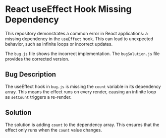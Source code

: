 # React useEffect Hook Missing Dependency

This repository demonstrates a common error in React applications: a missing dependency in the `useEffect` hook.  This can lead to unexpected behavior, such as infinite loops or incorrect updates. 

The `bug.js` file shows the incorrect implementation. The `bugSolution.js` file provides the corrected version.

## Bug Description
The useEffect hook in `bug.js` is missing the `count` variable in its dependency array. This means the effect runs on every render, causing an infinite loop as `setCount` triggers a re-render.

## Solution
The solution is adding `count` to the dependency array. This ensures that the effect only runs when the `count` value changes.